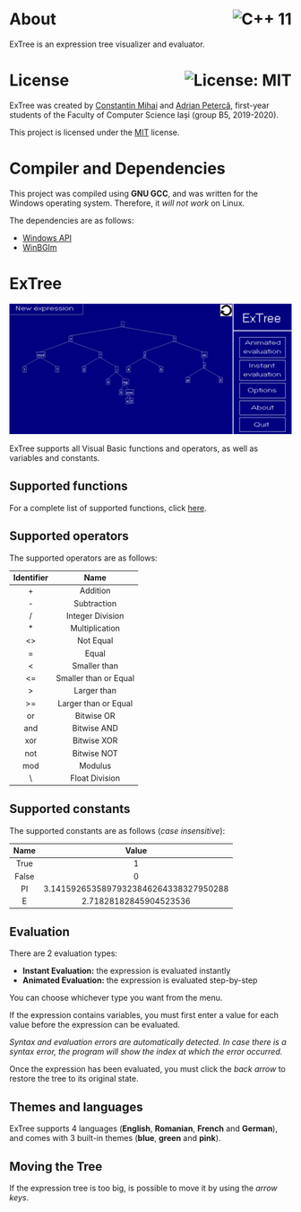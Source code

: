 # About <a href="https://en.wikipedia.org/wiki/C%2B%2B11"><img align="right" src="https://img.shields.io/badge/C%2B%2B-11-00599C?logo=C%2B%2B" alt="C++ 11" /></a>

ExTree is an expression tree visualizer and evaluator.

# License <a href="https://github.com/UnexomWid/ExTree/blob/master/LICENSE"><img align="right" src="https://img.shields.io/badge/License-MIT-blue.svg" alt="License: MIT" /></a>

ExTree was created by [Constantin Mihai](https://github.com/UnexomWid) and [Adrian Petercă](https://github.com/adipeterca), first-year students of the Faculty of Computer Science Iași (group B5, 2019-2020).

This project is licensed under the [MIT](https://github.com/UnexomWid/ExTree/blob/master/LICENSE) license.

# Compiler and Dependencies

This project was compiled using **GNU GCC**, and was written for the Windows operating system. Therefore, it _will not work_ on Linux.

The dependencies are as follows:

* [Windows API](https://en.wikipedia.org/wiki/Windows.h)
* [WinBGIm](https://www.cs.colorado.edu/~main/bgi/)

# ExTree

<p align="center">
  <img src="img/ExTree.png" alt="ExTree">
</p>

ExTree supports all Visual Basic functions and operators, as well as variables and constants.

## Supported functions

For a complete list of supported functions, click [here](https://docs.microsoft.com/en-us/dotnet/visual-basic/language-reference/functions/math-functions).

## Supported operators

The supported operators are as follows:

| Identifier |          Name         |
|:----------:|:---------------------:|
|      +     |        Addition       |
|      -     |      Subtraction      |
|      /     |    Integer Division   |
|      *     |     Multiplication    |
|     <>     |       Not Equal       |
|      =     |         Equal         |
|      <     |      Smaller than     |
|     <=     | Smaller than or Equal |
|      >     |      Larger than      |
|     >=     |  Larger than or Equal |
|     or     |       Bitwise OR      |
|     and    |      Bitwise AND      |
|     xor    |      Bitwise XOR      |
|     not    |      Bitwise NOT      |
|     mod    |        Modulus        |
|      \     |     Float Division    |

## Supported constants

The supported constants are as follows (_case insensitive_):

|  Name |                 Value                 |
|:-----:|:-------------------------------------:|
|  True |                   1                   |
| False |                   0                   |
|   PI  | 3.14159265358979323846264338327950288 |
|   E   |         2.71828182845904523536        |

## Evaluation

There are 2 evaluation types:

* **Instant Evaluation:** the expression is evaluated instantly
* **Animated Evaluation:** the expression is evaluated step-by-step

You can choose whichever type you want from the menu.

If the expression contains variables, you must first enter a value for each value before the expression can be evaluated.

_Syntax and evaluation errors are automatically detected. In case there is a syntax error, the program will show the index at which the error occurred._

Once the expression has been evaluated, you must click the _back arrow_ to restore the tree to its original state.

## Themes and languages

ExTree supports 4 languages (**English**, **Romanian**, **French** and **German**), and comes with 3 built-in themes (**blue**, **green** and **pink**).

## Moving the Tree

If the expression tree is too big, is possible to move it by using the _arrow keys_.
